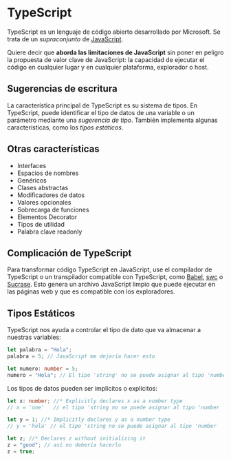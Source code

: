 # TypeScript

TypeScript es un lenguaje de código abierto desarrollado por Microsoft. Se trata de un _supraconjunto_ de [JavaScript](../01-JavaScript/JavaScript.md).

Quiere decir que **aborda las limitaciones de JavaScript** sin poner en peligro la propuesta de valor clave de JavaScript: la capacidad de ejecutar el código en cualquier lugar y en cualquier plataforma, explorador o host.

## Sugerencias de escritura

La característica principal de TypeScript es su sistema de tipos. En TypeScript, puede identificar el tipo de datos de una variable o un parámetro mediante una _sugerencia de tipo_. También implementa algunas características, como los _tipos estáticos_.

## Otras características

- Interfaces
- Espacios de nombres
- Genéricos
- Clases abstractas
- Modificadores de datos
- Valores opcionales
- Sobrecarga de funciones
- Elementos Decorator
- Tipos de utilidad
- Palabra clave readonly

## Complicación de TypeScript

Para transformar código TypeScript en JavaScript, use el compilador de TypeScript o un transpilador compatible con TypeScript, como [Babel](https://babeljs.io), [swc](https://swc.rs/docs/getting-started) o [Sucrase](https://github.com/alangpierce/sucrase). Esto genera un archivo JavaScript limpio que puede ejecutar en las páginas web y que es compatible con los exploradores.

## Tipos Estáticos

TypeScript nos ayuda a controlar el tipo de dato que va almacenar a nuestras variables:

```ts
let palabra = "Hola";
palabra = 5; // JavaScript me dejaría hacer esto

let numero: number = 5;
numero = "Hola"; // El tipo 'string' no se puede asignar al tipo 'number'
```

Los tipos de datos pueden ser implícitos o explícitos:

```ts
let x: number; //* Explicitly declares x as a number type
// x = 'one'   // el tipo 'string no se puede asignar al tipo 'number

let y = 1; //* Implicitly declares y as a number type
// y = 'hola' // el tipo 'string no se puede asignar al tipo 'number

let z; //* Declares z without initializing it
z = "good"; // así no debería hacerlo
z = true;
```
